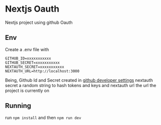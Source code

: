 # Nextjs Oauth

Nextjs project using github Oauth

## Env

Create a .env file with 
```
GITHUB_ID=xxxxxxxxxxx
GITHUB_SECRET=xxxxxxxxxxx
NEXTAUTH_SECRET=xxxxxxxxxxx
NEXTAUTH_URL=http://localhost:3000
```
Being, Github Id and Secret created in [github developer settings](https://github.com/settings/developers "github developer settings")
nextauth secret a random string to hash tokens and keys
and nextauth url the url the project is currently on

## Running

run `npm install` and then `npm run dev`
